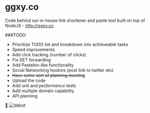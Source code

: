 ggxy.co
=======

Code behind our in-house link shortener and paste tool built on top of NodeJS - http://ggxy.co

###TODO:
- Prioritize TODO list and breakdown into achieveable tasks
- Speed improvements
- Add click tracking (number of clicks)
- Fix GET forwarding
- Add Pastebin-like functionality
- Social Networking hookins (post link to twitter etc)
- ~~Have some sort of planning meeting~~
- Upload the code
- Add unit and *performance* tests
- Add multiple domain capability
- API planning

:kiss: ![debot](http://i.imgur.com/9mswB2S.png)
